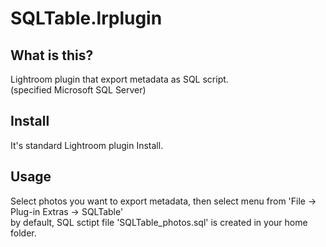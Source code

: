# SQLTable.lrplugin
## What is this?
Lightroom plugin that export metadata as SQL script.  
(specified Microsoft SQL Server)
## Install
It's standard Lightroom plugin Install.
## Usage
Select photos you want to export metadata, then select menu from 'File -> Plug-in Extras -> SQLTable'  
by default, SQL sctipt file 'SQLTable_photos.sql' is created in your home folder.
